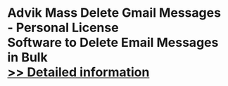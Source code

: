 # Advik Mass Delete Gmail Messages - Personal License<br />Software to Delete Email Messages in Bulk<br />[>> Detailed information](https://secure.shareit.com/shareit/product.html?productid=300805013&affiliateid=200057808)